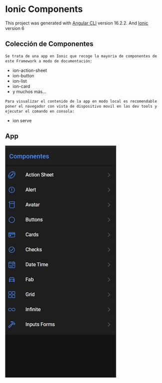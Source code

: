 # Ionic Components 

This project was generated with [Angular CLI](https://github.com/angular/angular-cli) version 16.2.2. And [Ionic](https://ionicframework.com) version 6

## Colección de Componentes

```
Se trata de una app en Ionic que recoge la mayoria de componentes de este Framework a modo de documentación:

```
 - ion-action-sheet
 - ion-button
 - ion-list
 - ion-card
 - y muchos más...

```
Para visualizar el contenido de la app en modo local es recomendable poner el navegador con vista de dispositivo movil en las dev tools y ejecutar el comando en consola:

```

- ion serve

## App

<div style="display:flex; flex-direction: row; justify-content:flex-start; align-items:center; gap: 5px">
<img alt='app' src='./src/assets/appcomponents.jpg'  />

</div>

